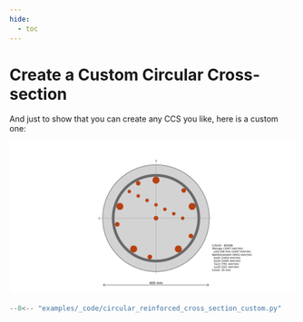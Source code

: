 ```yaml
---
hide:
  - toc
---
```

# Create a Custom Circular Cross-section

And just to show that you can create any CCS you like, here is a custom one:

![Circular Reinforced Cross-section](./_images/circular_reinforced_cross_section_custom.png)

```python
--8<-- "examples/_code/circular_reinforced_cross_section_custom.py"
```
